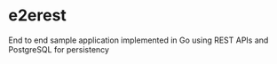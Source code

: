 # e2erest
End to end sample application implemented in Go using REST APIs and PostgreSQL for persistency
